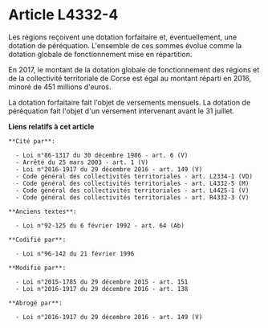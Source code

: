 # Article L4332-4

Les régions reçoivent une dotation forfaitaire et, éventuellement, une dotation de péréquation. L'ensemble de ces sommes
évolue comme la dotation globale de fonctionnement mise en répartition.

En 2017, le montant de la dotation globale de fonctionnement des régions et de la collectivité territoriale de Corse est égal
au montant réparti en 2016, minoré de 451 millions d'euros. 

La dotation forfaitaire fait l'objet de versements mensuels. La dotation de péréquation fait l'objet d'un versement
intervenant avant le 31 juillet.

**Liens relatifs à cet article**

	**Cité par**:

	  - Loi n°86-1317 du 30 décembre 1986 - art. 6 (V)
	  - Arrêté du 25 mars 2003 - art. 1 (V)
	  - Loi n°2016-1917 du 29 décembre 2016 - art. 149 (V)
	  - Code général des collectivités territoriales - art. L2334-1 (VD)
	  - Code général des collectivités territoriales - art. L4332-5 (M)
	  - Code général des collectivités territoriales - art. L4425-1 (V)
	  - Code général des collectivités territoriales - art. R4332-3 (V)

	**Anciens textes**:

	  - Loi n°92-125 du 6 février 1992 - art. 64 (Ab)

	**Codifié par**:

	  - Loi n°96-142 du 21 février 1996

	**Modifié par**:

	  - Loi n°2015-1785 du 29 décembre 2015 - art. 151
	  - Loi n°2016-1917 du 29 décembre 2016 - art. 138

	**Abrogé par**:

	  - Loi n°2016-1917 du 29 décembre 2016 - art. 149 (V)
